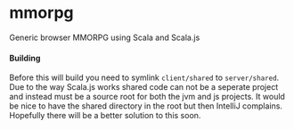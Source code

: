 mmorpg
======

Generic browser MMORPG using Scala and Scala.js

#### Building

Before this will build you need to symlink `client/shared` to `server/shared`. Due to the way Scala.js works shared code
can not be a seperate project and instead must be a source root for both the jvm and js projects. It would be nice to have
the shared directory in the root but then IntelliJ complains. Hopefully there will be a better solution to this soon.

